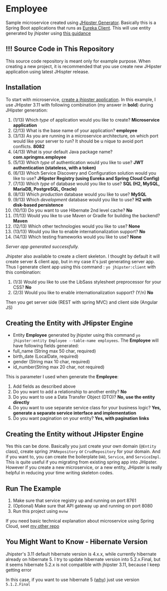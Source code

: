 # Employee
Sample microservice created using [JHipster Generator](https://jhipster.github.io/creating-an-app/). Basically this is a Spring Boot applications that runs as [Eureka Client](https://github.com/spring-cloud/spring-cloud-netflix/blob/master/docs/src/main/asciidoc/spring-cloud-netflix.adoc#service-discovery-eureka-clients). 
This will use entity generated by jhipster using [this guidance](https://jhipster.github.io/creating-an-entity/)

## !!! Source Code in This Repository
This source code repository is meant only for example purpose. When creating a new project, it is recommended that you use create new JHipster application using latest JHispter release.

## Installation
To start with microservice, [create a jhipster application](https://jhipster.github.io/creating-an-app/).
In this example, I use JHipster 3.11 with following combination (my answer in **bold**) during JHipster generation:

1. (1/13) Which *type* of application would you like to create? **Microservice application**
2. (2/13) What is the base name of your application? **employee**
3. (3/13) As you are running in a microservice architecture, on which port would like your server to run? It should be u
nique to avoid port conflicts. **8082**
4. (4/13) What is your default Java package name? **com.springms.employee**
5. (5/13) Which *type* of authentication would you like to use? **JWT authentication (stateless, with a token)**
6. (6/13) Which Service Discovery and Configuration solution would you like to use? **JHipster Registry (using Eureka and Spring Cloud Config)**
7. (7/13) Which *type* of database would you like to use? **SQL (H2, MySQL, MariaDB, PostgreSQL, Oracle)**
8. (8/13) Which *production* database would you like to use? **MySQL**
9. (9/13) Which *development* database would you like to use? **H2 with disk-based persistence**
10. (10/13) Do you want to use Hibernate 2nd level cache? **No**
11. (11/13) Would you like to use Maven or Gradle for building the backend? **Maven**
12. (12/13) Which other technologies would you like to use? **None**
13. (13/13) Would you like to enable internationalization support? **No**
14. (14/13) Which testing frameworks would you like to use? **None**

*Server app generated successfully.*

Jhipster also available to create a client skeleton. I thought by default it will create server & client app, but in my case it's just generating server app. Thus I generate client app using this command : `yo jhipster:client` with this combination:

1. (1/3) Would you like to use the LibSass stylesheet preprocessor for your CSS? **No**
2. (2/3) Would you like to enable internationalization support? (Y/n) **No**

Then you get server side (REST with spring MVC) and client side (Angular JS)

## Creating the Entity with JHipster Engine
* Entity **Employee** generated by jhipster using this command `yo jhipster:entity Employee --table-name employees`. The **Employee** will have following fields generated:
 * full_name (String max 50 char, required)
 * birth_date (LocalDate, required)
 * gender (String max 10 char, required)
 * id_number(String max 20 char, not required)

This is parameter I used when generate the **Employee**:

1. Add fields as described above
2. Do you want to add a relationship to another entity? **No**
3. Do you want to use a Data Transfer Object (DTO)? **No, use the entity directly**
4. Do you want to use separate service class for your business logic? **Yes, generate a separate service interface and implementation**
5. Do you want pagination on your entity? **Yes, with pagination links**

## Creating the Entity without JHipster Engine
Yes this can be done. Basically you just create your own domain (`@Entity` class), create spring `JPARepository` or `CrudRepository` for your domain. And if you want to, you can create the boilerplate `DAO`, `Service`, and `ServiceImpl`. This is quite useful if you migrating from existing spring app into JHipster.
However if you create a new microservice, or a new entity, JHipster is really helpful in reducing your time writing skeleton codes.

## Run The Example
1. Make sure that service registry up and running on port 8761
2. (Optional) Make sure that API gateway up and running on port 8080
3. Run this project using `mvnw`

If you need basic technical explanation about microservice using Spring Cloud, seet [my other repo](https://github.com/timpamungkas/base-microservice)

## You Might Want to Know - Hibernate Version
Jhipster's 3.11 default hibernate version is 4.x.x, while currently hibernate already on hibernate 5. I try to update hibernate version into 5.2.x.Final, but it seems hibernate 5.2.x is not compatible with jhipster 3.11, because I keep getting error

In this case, if you want to use hibernate 5 ([why](http://stackoverflow.com/questions/31965179/whats-new-in-hibernate-5)) just use version `5.1.2.Final`